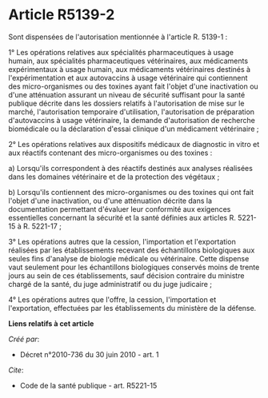 # Article R5139-2

Sont dispensées de l'autorisation mentionnée à l'article R. 5139-1 : 

1° Les opérations relatives aux spécialités pharmaceutiques à usage humain, aux spécialités pharmaceutiques vétérinaires, aux
médicaments expérimentaux à usage humain, aux médicaments vétérinaires destinés à l'expérimentation et aux autovaccins à
usage vétérinaire qui contiennent des micro-organismes ou des toxines ayant fait l'objet d'une inactivation ou d'une
atténuation assurant un niveau de sécurité suffisant pour la santé publique décrite dans les dossiers relatifs à
l'autorisation de mise sur le marché, l'autorisation temporaire d'utilisation, l'autorisation de préparation d'autovaccins à
usage vétérinaire, la demande d'autorisation de recherche biomédicale ou la déclaration d'essai clinique d'un médicament
vétérinaire ; 

2° Les opérations relatives aux dispositifs médicaux de diagnostic in vitro et aux réactifs contenant des micro-organismes ou
des toxines : 

a) Lorsqu'ils correspondent à des réactifs destinés aux analyses réalisées dans les domaines vétérinaire et de la protection
des végétaux ; 

b) Lorsqu'ils contiennent des micro-organismes ou des toxines qui ont fait l'objet d'une inactivation, ou d'une atténuation
décrite dans la documentation permettant d'évaluer leur conformité aux exigences essentielles concernant la sécurité et la
santé définies aux articles R. 5221-15 à R. 5221-17 ; 

3° Les opérations autres que la cession, l'importation et l'exportation réalisées par les établissements recevant des
échantillons biologiques aux seules fins d'analyse de biologie médicale ou vétérinaire. Cette dispense vaut seulement pour
les échantillons biologiques conservés moins de trente jours au sein de ces établissements, sauf décision contraire du
ministre chargé de la santé, du juge administratif ou du juge judicaire ; 

4° Les opérations autres que l'offre, la cession, l'importation et l'exportation, effectuées par les établissements du
ministère de la défense.

**Liens relatifs à cet article**

_Créé par_:

  - Décret n°2010-736 du 30 juin 2010 - art. 1

_Cite_:

  - Code de la santé publique - art. R5221-15
